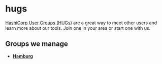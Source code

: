 # hugs
[HashiCorp User Groups (HUGs)](https://www.hashicorp.com/community) are a great way to meet other users and learn more about our tools. Join one in your area or start one with us.

## Groups we manage

- **[Hamburg](https://www.meetup.com/Hamburg-HashiCorp-User-Group)**
